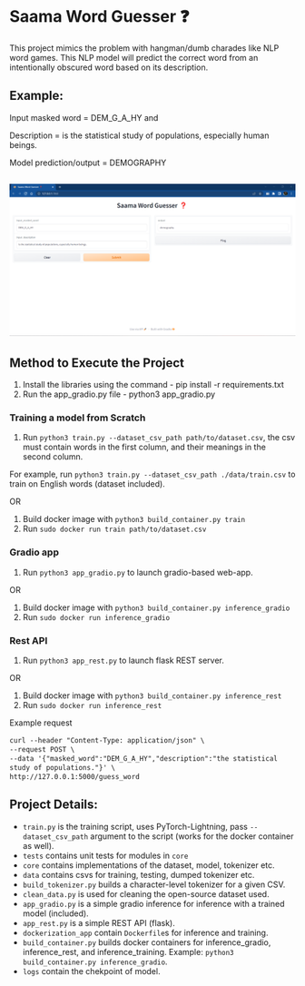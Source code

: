 # Saama Word Guesser ❓

This project mimics the problem with hangman/dumb charades like NLP word games. This NLP model will predict the correct word from an intentionally obscured word based on its description.

## Example:

Input masked word = DEM_G_A_HY and

Description = is the statistical study of populations, especially human beings.

Model prediction/output = DEMOGRAPHY

## ![output.png](output.png)

## Method to Execute the Project
1. Install the libraries using the command - pip install -r requirements.txt
2. Run the app_gradio.py file - python3 app_gradio.py

### Training a model from Scratch

1. Run `python3 train.py --dataset_csv_path path/to/dataset.csv`, the csv must contain words in the first column, and their meanings in the second column.

For example, run `python3 train.py --dataset_csv_path ./data/train.csv` to train on English words (dataset included).

OR

1. Build docker image with `python3 build_container.py train`
2. Run `sudo docker run train path/to/dataset.csv`

### Gradio app

1. Run `python3 app_gradio.py` to launch gradio-based web-app.

OR

1. Build docker image with `python3 build_container.py inference_gradio`
2. Run `sudo docker run inference_gradio`

### Rest API

1. Run `python3 app_rest.py` to launch flask REST server.

OR

1. Build docker image with `python3 build_container.py inference_rest`
2. Run `sudo docker run inference_rest`

Example request

```
curl --header "Content-Type: application/json" \
--request POST \
--data '{"masked_word":"DEM_G_A_HY","description":"the statistical study of populations."}' \
http://127.0.0.1:5000/guess_word
```

## Project Details:
* `train.py` is the training script, uses PyTorch-Lightning, pass `--dataset_csv_path` argument to the script (works for the docker container as well).
* `tests` contains unit tests for modules in `core`
* `core` contains implementations of the dataset, model, tokenizer etc.
* `data` contains csvs for training, testing, dumped tokenizer etc.
* `build_tokenizer.py` builds a character-level tokenizer for a given CSV.
* `clean_data.py` is used for cleaning the open-source dataset used.
* `app_gradio.py` is a simple gradio inference for inference with a trained model (included).
* `app_rest.py` is a simple REST API (flask).
* `dockerization_app` contain `Dockerfile`s for inference and training.
* `build_container.py` builds docker containers for inference_gradio, inference_rest, and inference_training. Example: `python3 build_container.py inference_gradio`.
* `logs` contain the chekpoint of model.
